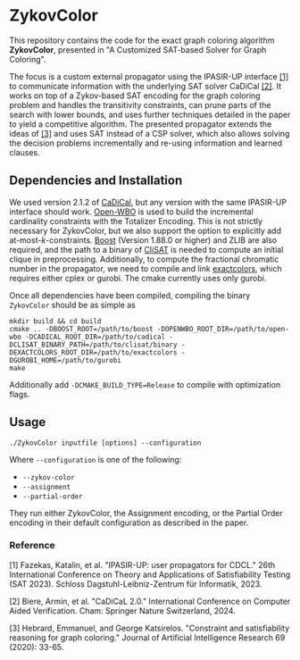 # ZykovColor


This repository contains the code for the exact graph coloring algorithm **ZykovColor**,
presented in "A Customized SAT-based Solver for Graph Coloring".

The focus is a custom external propagator using the IPASIR-UP interface [[1]](#1)
to communicate information with the underlying SAT solver CaDiCal [[2]](#2).
It works on top of a Zykov-based SAT encoding for the graph coloring problem
and handles the transitivity constraints, can prune parts of the search with lower bounds,
and uses further techniques detailed in the paper to yield a competitive algorithm.
The presented propagator extends the ideas of [[3]](#3) and uses SAT instead of a CSP solver,
which also allows solving the decision problems incrementally and re-using information and learned clauses.

## Dependencies and Installation


We used version 2.1.2 of [CaDiCal](https://github.com/arminbiere/cadical),
but any version with the same IPASIR-UP interface should work.
[Open-WBO](https://github.com/sat-group/open-wbo) is used
to build the incremental cardinality constraints with the Totalizer Encoding.
This is not strictly necessary for ZykovColor,
but we also support the option to explicitly add at-most-$k$-constraints.
[Boost](https://www.boost.org/) (Version 1.88.0 or higher) and ZLIB are also required,
and the path to a binary of [CliSAT](https://github.com/psanse/CliSAT) is needed
to compute an initial clique in preprocessing.
Additionally, to compute the fractional chromatic number in the propagator, 
we need to compile and link [exactcolors](https://github.com/heldstephan/exactcolors), which requires either cplex or gurobi.
The cmake currently uses only gurobi.

Once all dependencies have been compiled, 
compiling the binary ``ZykovColor`` should be as simple as
```
mkdir build && cd build
cmake .. -DBOOST_ROOT=/path/to/boost -DOPENWBO_ROOT_DIR=/path/to/open-wbo -DCADICAL_ROOT_DIR=/path/to/cadical -DCLISAT_BINARY_PATH=/path/to/clisat/binary -DEXACTCOLORS_ROOT_DIR=/path/to/exactcolors -DGUROBI_HOME=/path/to/gurobi
make
```
Additionally add ``-DCMAKE_BUILD_TYPE=Release`` to compile with optimization flags.

## Usage

```
./ZykovColor inputfile [options] --configuration 
```
Where ``--configuration`` is one of the following:
- ``--zykov-color``
- ``--assignment``
- ``--partial-order``

They run either ZykovColor, the Assignment encoding, or the Partial Order encoding
in their default configuration as described in the paper.

### Reference

<a id="1">[1]</a>
Fazekas, Katalin, et al. "IPASIR-UP: user propagators for CDCL."
26th International Conference on Theory and Applications of Satisfiability Testing (SAT 2023).
Schloss Dagstuhl-Leibniz-Zentrum für Informatik, 2023.

<a id="1">[2]</a>
Biere, Armin, et al. "CaDiCaL 2.0."
International Conference on Computer Aided Verification.
Cham: Springer Nature Switzerland, 2024.

<a id="1">[3]</a>
Hebrard, Emmanuel, and George Katsirelos. "Constraint and satisfiability reasoning for graph coloring."
Journal of Artificial Intelligence Research 69 (2020): 33-65.

